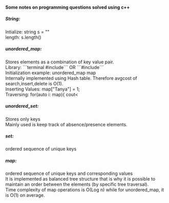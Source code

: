 <h4>Some notes on programming questions solved using c++</h4>

<h5> String: </h5> 
Intialize: string s = "" </br>
length: s.length() </br>

<h5>unordered_map:</h5>  Stores elements as a combination of key value pair. </br>
                Library: ```terminal #include<unordered_map>``` OR ```#include<terminal bits/stdc++.h>``` </br>
                Initialization example: unordered_map<string,int> map </br>
                Internally implemented using Hash table. Therefore avgcost of search,insert,delete is O(1).</br>
                Inserting Values: map["Tanya"] = 1; </br>
                Traversing: for(auto i: map){  cout<<i.first()<<i.second(); } </br>
                
<h5>unordered_set:</h5> Stores only keys </br>
                  Mainly used is keep track of absence/presence elements.</br>
                  
<h5>set:</h5> ordered sequence of unique keys
<h5>map:</h5> ordered sequence of unique keys and corresponding values</br>
              It is implemented as balanced tree structure that is why it is possible to maintain an order between the elements (by specific tree traversal).</br>
              Time complexity of map operations is O(Log n) while for unordered_map, it is O(1) on average.
                  

